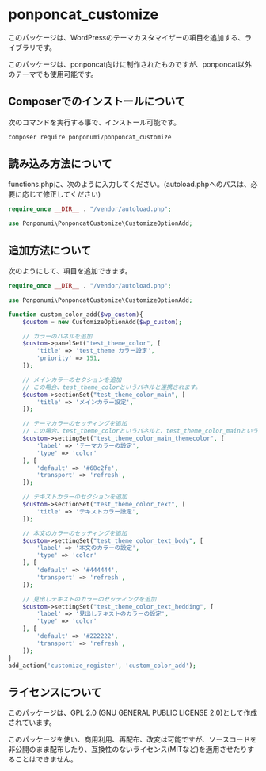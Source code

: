 # ponponcat_customize

このパッケージは、WordPressのテーマカスタマイザーの項目を追加する、ライブラリです。

このパッケージは、ponponcat向けに制作されたものですが、ponponcat以外のテーマでも使用可能です。

## Composerでのインストールについて

次のコマンドを実行する事で、インストール可能です。

```bash
composer require ponponumi/ponponcat_customize
```

## 読み込み方法について

functions.phpに、次のように入力してください。(autoload.phpへのパスは、必要に応じて修正してください)

```php
require_once __DIR__ . "/vendor/autoload.php";

use Ponponumi\PonponcatCustomize\CustomizeOptionAdd;
```

## 追加方法について

次のようにして、項目を追加できます。

```php
require_once __DIR__ . "/vendor/autoload.php";

use Ponponumi\PonponcatCustomize\CustomizeOptionAdd;

function custom_color_add($wp_custom){
    $custom = new CustomizeOptionAdd($wp_custom);

    // カラーのパネルを追加
    $custom->panelSet("test_theme_color", [
        'title' => 'test_theme カラー設定',
        'priority' => 151,
    ]);

    // メインカラーのセクションを追加
    // この場合、test_theme_colorというパネルと連携されます。
    $custom->sectionSet("test_theme_color_main", [
        'title' => 'メインカラー設定',
    ]);

    // テーマカラーのセッティングを追加
    // この場合、test_theme_colorというパネルと、test_theme_color_mainというセクションと連携されます。
    $custom->settingSet("test_theme_color_main_themecolor", [
        'label' => 'テーマカラーの設定',
        'type' => 'color'
    ], [
        'default' => '#68c2fe',
        'transport' => 'refresh',
    ]);

    // テキストカラーのセクションを追加
    $custom->sectionSet("test_theme_color_text", [
        'title' => 'テキストカラー設定',
    ]);

    // 本文のカラーのセッティングを追加
    $custom->settingSet("test_theme_color_text_body", [
        'label' => '本文のカラーの設定',
        'type' => 'color'
    ], [
        'default' => '#444444',
        'transport' => 'refresh',
    ]);

    // 見出しテキストのカラーのセッティングを追加
    $custom->settingSet("test_theme_color_text_hedding", [
        'label' => '見出しテキストのカラーの設定',
        'type' => 'color'
    ], [
        'default' => '#222222',
        'transport' => 'refresh',
    ]);
}
add_action('customize_register', 'custom_color_add');
```

## ライセンスについて

このパッケージは、GPL 2.0 (GNU GENERAL PUBLIC LICENSE 2.0)として作成されています。

このパッケージを使い、商用利用、再配布、改変は可能ですが、ソースコードを非公開のまま配布したり、互換性のないライセンス(MITなど)を適用させたりすることはできません。
